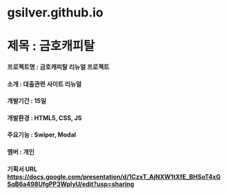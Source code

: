 # gsilver.github.io

# 제목 : 금호캐피탈

#### 프로젝트명 : 금호캐피탈 리뉴얼 프로젝트 
#### 소개 : 대출관련 사이트 리뉴얼 
#### 개발기간 : 15일 
#### 개발환경 : HTML5, CSS, JS 
#### 주요기능 : Swiper, Modal 
#### 멤버 : 개인 
#### 기획서 URL <a>https://docs.google.com/presentation/d/1CzxT_AjNXW1tXfE_BHSoT4xGSqB6a498UfgPP3WpIyU/edit?usp=sharing</a>
